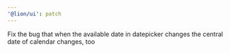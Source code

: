 ```yaml
---
'@lion/ui': patch
---
```


Fix the bug that when the available date in datepicker changes the central date of calendar changes, too
